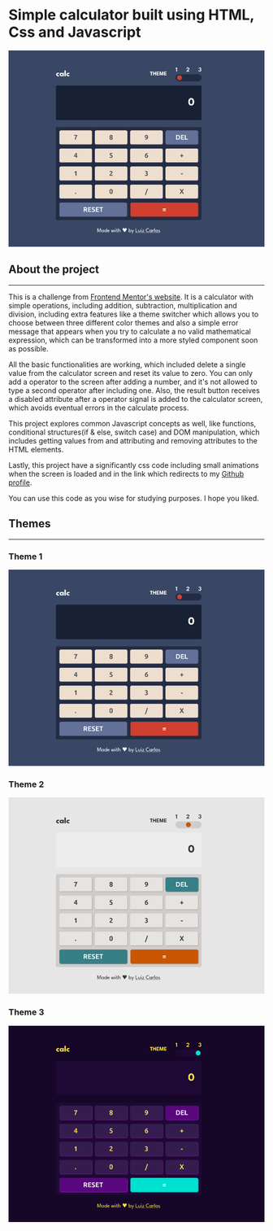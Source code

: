# Simple calculator built using HTML, Css and Javascript

![Screenshot of calculator with first theme](./assets/screenshots/theme1-screenshot.png)

## About the project

---------------------

This is a challenge from [Frontend Mentor's website](https://www.frontendmentor.io/home). It is a calculator with simple operations, including addition, subtraction, multiplication and division, including extra features like a theme switcher which allows you to choose between three different color themes and also a simple error message that appears when you try to calculate a no valid mathematical expression, which can be transformed into a more styled component soon as possible.

All the basic functionalities are working, which included delete a single value from the calculator screen and reset its value to zero. You can only add a operator to the screen after adding a number, and it's not allowed to type a second operator after including one. Also, the result button receives a disabled attribute after a operator signal is added to the calculator screen, which avoids eventual errors in the calculate process.

This project explores common Javascript concepts as well, like functions, conditional structures(if & else, switch case) and DOM manipulation, which includes getting values from and attributing and removing attributes to the HTML elements.

Lastly, this project have a significantly css code including small animations when the screen is loaded and in the link which redirects to my [Github profile](https://github.com/developer-luizcarlos).

You can use this code as you wise for studying purposes. I hope you liked.

## Themes

-------------

### Theme 1
![](./assets/screenshots/theme1-screenshot.png)

### Theme 2

![](./assets/screenshots/theme2-screenshot.png)

### Theme 3

![](./assets/screenshots/theme3-screenshot.png)